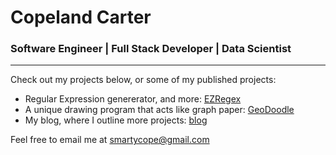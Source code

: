 # Copeland Carter
### Software Engineer | Full Stack Developer | Data Scientist
---
Check out my projects below, or some of my published projects:
- Regular Expression genererator, and more: [EZRegex](http://ezregex.org)
- A unique drawing program that acts like graph paper: [GeoDoodle](http://smartycope.github.io/geodoodle)
- My blog, where I outline more projects: [blog](http://smartycope.github.io)

Feel free to email me at [smartycope@gmail.com](emailto:smartycope@gmail.com)
<!--
![Top Langs](https://github-readme-stats.vercel.app/api/top-langs/?username=smartycope&layout=compact)
-->
<!--| ![Overall Stats](https://github-readme-stats.vercel.app/api?username=smartycope&count_private=true&show_icons=true&hide=stars)     |   ![Top Langs](https://github-readme-stats.vercel.app/api/top-langs/?username=smartycope&layout=compact) | 
| ---- | ---- |
-->

